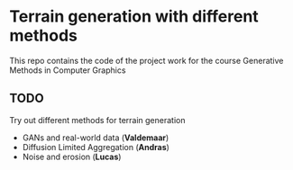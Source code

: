 # Terrain generation with different methods

This repo contains the code of the project work for the course Generative Methods in Computer Graphics

## TODO
Try out different methods for terrain generation
 - GANs and real-world data (**Valdemaar**)
 - Diffusion Limited Aggregation (**Andras**)
 - Noise and erosion (**Lucas**)
